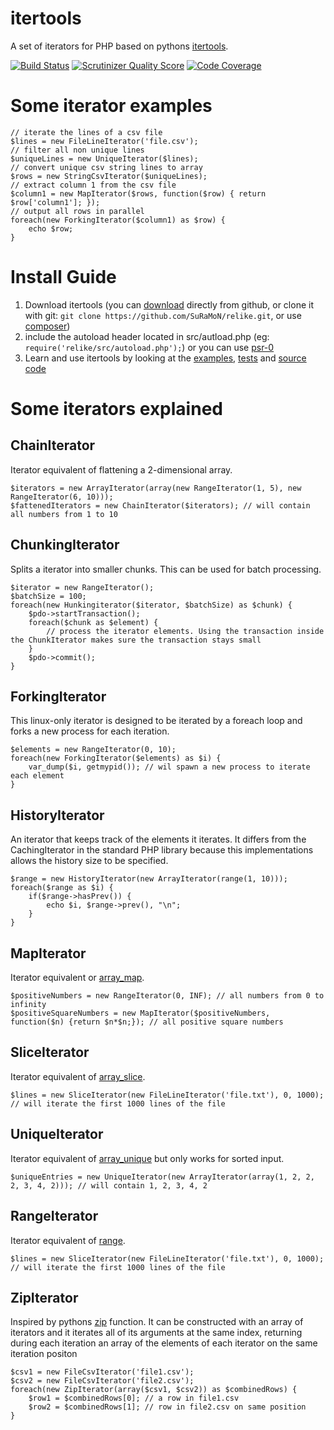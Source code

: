 itertools
=========

A set of iterators for PHP based on pythons [itertools](http://docs.python.org/2/library/itertools.html).

[![Build Status](https://travis-ci.org/SuRaMoN/itertools.png?branch=master)](https://travis-ci.org/SuRaMoN/itertools) [![Scrutinizer Quality Score](https://scrutinizer-ci.com/g/SuRaMoN/itertools/badges/quality-score.png?s=e5c12675df1cfe519f2e2a8f89197f33ceb8304c)](https://scrutinizer-ci.com/g/SuRaMoN/itertools/) [![Code Coverage](https://scrutinizer-ci.com/g/SuRaMoN/itertools/badges/coverage.png?s=58f4d2d1cea8f7a5c4e7625404af3844eb8f2ebb)](https://scrutinizer-ci.com/g/SuRaMoN/itertools/)

Some iterator examples
======================

    // iterate the lines of a csv file
    $lines = new FileLineIterator('file.csv');
    // filter all non unique lines
    $uniqueLines = new UniqueIterator($lines);
    // convert unique csv string lines to array
    $rows = new StringCsvIterator($uniqueLines);
    // extract column 1 from the csv file
    $column1 = new MapIterator($rows, function($row) { return $row['column1']; });
    // output all rows in parallel
    foreach(new ForkingIterator($column1) as $row) {
        echo $row;
    }


Install Guide
=============

1. Download itertools (you can [download](https://github.com/SuRaMoN/itertools/archive/master.zip) directly from github, or clone it with git: `git clone https://github.com/SuRaMoN/relike.git`, or use [composer](http://getcomposer.org/))
2. include the autoload header located in src/autload.php (eg: `require('relike/src/autoload.php');`) or you can use [psr-0](https://github.com/php-fig/fig-standards/blob/master/accepted/PSR-0.md)
3. Learn and use itertools by looking at the [examples](https://github.com/SuRaMoN/itertools), [tests](https://github.com/SuRaMoN/itertools/tree/master/tests) and [source code](https://github.com/SuRaMoN/itertools/tree/master/src/itertools)

Some iterators explained
========================

ChainIterator
-------------
Iterator equivalent of flattening a 2-dimensional array.

    $iterators = new ArrayIterator(array(new RangeIterator(1, 5), new RangeIterator(6, 10)));
    $fattenedIterators = new ChainIterator($iterators); // will contain all numbers from 1 to 10

ChunkingIterator
----------------
Splits a iterator into smaller chunks. This can be used for batch processing.

    $iterator = new RangeIterator();
    $batchSize = 100;
    foreach(new Hunkingiterator($iterator, $batchSize) as $chunk) {
        $pdo->startTransaction();
        foreach($chunk as $element) {
            // process the iterator elements. Using the transaction inside the ChunkIterator makes sure the transaction stays small
        }
        $pdo->commit();
    }

ForkingIterator
---------------
This linux-only iterator is designed to be iterated by a foreach loop and
forks a new process for each iteration.

    $elements = new RangeIterator(0, 10);
    foreach(new ForkingIterator($elements) as $i) {
        var_dump($i, getmypid()); // wil spawn a new process to iterate each element
    }

HistoryIterator
---------------
An iterator that keeps track of the elements it iterates. It differs from
the CachingIterator in the standard PHP library because this implementations
allows the history size to be specified.

    $range = new HistoryIterator(new ArrayIterator(range(1, 10)));
    foreach($range as $i) {
        if($range->hasPrev()) {
            echo $i, $range->prev(), "\n";
        }
    }

MapIterator
-----------
Iterator equivalent or [array_map](http://be1.php.net/manual/en/function.array-map.php).

    $positiveNumbers = new RangeIterator(0, INF); // all numbers from 0 to infinity
    $positiveSquareNumbers = new MapIterator($positiveNumbers, function($n) {return $n*$n;}); // all positive square numbers

SliceIterator
-------------
Iterator equivalent of [array_slice](http://be1.php.net/manual/en/function.array-slice.php).

    $lines = new SliceIterator(new FileLineIterator('file.txt'), 0, 1000); // will iterate the first 1000 lines of the file


UniqueIterator
--------------
Iterator equivalent of [array_unique](http://be1.php.net/manual/en/function.array-unique.php) but only works for sorted input.

    $uniqueEntries = new UniqueIterator(new ArrayIterator(array(1, 2, 2, 2, 3, 4, 2))); // will contain 1, 2, 3, 4, 2
    
RangeIterator
-------------
Iterator equivalent of [range](http://be1.php.net/manual/en/function.range.php).

    $lines = new SliceIterator(new FileLineIterator('file.txt'), 0, 1000); // will iterate the first 1000 lines of the file

ZipIterator
-----------
Inspired by pythons [zip](http://docs.python.org/3.1/library/functions.html#zip) function. It can be constructed with an array of iterators and it iterates all of its arguments at the same index, returning during each iteration an array of the elements of each iterator on the same iteration positon

    $csv1 = new FileCsvIterator('file1.csv');
    $csv2 = new FileCsvIterator('file2.csv');
    foreach(new ZipIterator(array($csv1, $csv2)) as $combinedRows) {
        $row1 = $combinedRows[0]; // a row in file1.csv
        $row2 = $combinedRows[1]; // row in file2.csv on same position
    }
